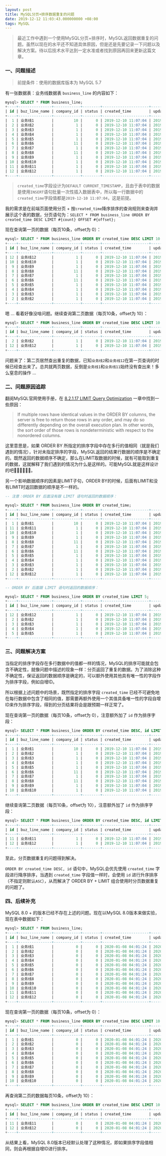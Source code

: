 ```yaml
---
layout: post
title: MySQL分页+排序数据重复的问题
date: 2019-12-12 11:03:43.000000000 +08:00
tags: MySQL
---
```


>最近工作中遇到一个使用MySQL分页+排序时，MySQL返回数据重复的问题。虽然以现在的水平还不知道具体原因，但是还是先要记录一下问题以及解决方案。待以后技术水平达到一定水准或者找到原因再回来更新这篇文章。

### 一、问题描述

>前提条件：使用的数据库版本为 MySQL 5.7

有一张数据表：业务线数据表 `business_line` 的内容如下：

```sql
mysql> SELECT * FROM business_line;
+----+---------------+------------+--------+---------------------+---------------------+
| id | buz_line_name | company_id | status | created_time        | updated_time        |
+----+---------------+------------+--------+---------------------+---------------------+
|  1 | 业务线1        |         10 |      0 | 2019-12-10 11:07:04 | 2019-12-12 10:47:04 |
|  2 | 业务线2        |          1 |      0 | 2019-12-10 11:07:04 | 2019-12-12 11:41:21 |
|  3 | 业务线3        |          1 |      0 | 2019-12-10 11:07:04 | 2019-12-12 11:41:22 |
|  4 | 业务线4        |          1 |      0 | 2019-12-10 11:07:04 | 2019-12-12 11:41:23 |
|  5 | 业务线5        |          1 |      0 | 2019-12-10 11:07:04 | 2019-12-12 11:41:24 |
|  6 | 业务线6        |         11 |      0 | 2019-12-10 11:07:04 | 2019-12-12 11:41:25 |
|  7 | 业务线7        |          1 |      0 | 2019-12-10 11:07:04 | 2019-12-12 11:41:26 |
|  8 | 业务线8        |         11 |      0 | 2019-12-10 11:07:04 | 2019-12-12 11:41:27 |
|  9 | 业务线9        |          1 |      0 | 2019-12-10 11:07:04 | 2019-12-12 11:41:28 |
| 10 | 业务线10       |          1 |      0 | 2019-12-10 11:07:04 | 2019-12-12 11:41:30 |
| 11 | 业务线11       |          1 |      0 | 2019-12-10 11:07:04 | 2019-12-12 11:41:34 |
| 12 | 业务线12       |          1 |      0 | 2019-12-10 11:07:04 | 2019-12-12 11:41:37 |
+----+---------------+------------+--------+---------------------+---------------------+
```

>`created_time`字段设计为`DEFAULT CURRENT_TIMESTAMP`，且由于表中的数据是使用`INSERT`语句批量一次性插入数据表中，所以每一行数据中的`created_time`字段值都是`2019-12-10 11:07:04`，这是前提。

我的需求是在前端页面使用分页 + 按`created_time`降序排序的查询规则来查询并展示这个表的数据，分页语句为：`SELECT * FROM business_line ORDER BY created_time DESC LIMIT #{count} OFFSET #{offset};`

现在查询第一页的数据（每页10条，offset为 0）：

```sql
mysql> SELECT * FROM business_line ORDER BY created_time DESC LIMIT 10 OFFSET 0;
+----+---------------+------------+--------+---------------------+---------------------+
| id | buz_line_name | company_id | status | created_time        | updated_time        |
+----+---------------+------------+--------+---------------------+---------------------+
| 12 | 业务线12       |          1 |      0 | 2019-12-10 11:07:04 | 2019-12-12 11:41:37 |
| 10 | 业务线10       |          1 |      0 | 2019-12-10 11:07:04 | 2019-12-12 11:41:30 |
|  9 | 业务线9        |          1 |      0 | 2019-12-10 11:07:04 | 2019-12-12 11:41:28 |
|  8 | 业务线8        |         11 |      0 | 2019-12-10 11:07:04 | 2019-12-12 11:41:27 |
|  7 | 业务线7        |          1 |      0 | 2019-12-10 11:07:04 | 2019-12-12 11:41:26 |
|  6 | 业务线6        |         11 |      0 | 2019-12-10 11:07:04 | 2019-12-12 11:41:25 |
|  5 | 业务线5        |          1 |      0 | 2019-12-10 11:07:04 | 2019-12-12 11:41:24 |
|  4 | 业务线4        |          1 |      0 | 2019-12-10 11:07:04 | 2019-12-12 11:41:23 |
|  3 | 业务线3        |          1 |      0 | 2019-12-10 11:07:04 | 2019-12-12 11:41:22 |
|  2 | 业务线2        |          1 |      0 | 2019-12-10 11:07:04 | 2019-12-12 11:41:21 |
+----+---------------+------------+--------+---------------------+---------------------+
```

嗯 ... 看着好像没啥问题。继续查询第二页数据（每页10条，offset为 10）：

````sql
mysql> SELECT * FROM business_line ORDER BY created_time DESC LIMIT 10 OFFSET 10;
+----+---------------+------------+--------+---------------------+---------------------+
| id | buz_line_name | company_id | status | created_time        | updated_time        |
+----+---------------+------------+--------+---------------------+---------------------+
|  2 | 业务线2        |          1 |      0 | 2019-12-10 11:07:04 | 2019-12-12 11:41:21 |
| 12 | 业务线12       |          1 |      0 | 2019-12-10 11:07:04 | 2019-12-12 11:41:37 |
+----+---------------+------------+--------+---------------------+---------------------+
````

问题来了：第二页居然查出重复的数据，已知`业务线2`和`业务线12`在第一页查询的时候已经查出来了。总共就两页数据，反倒是`业务线1`和`业务线11`始终没有查出来！多么窒息的操作 ...

### 二、问题原因追踪

翻阅MySQL官网使用手册，在 [8.2.1.17 LIMIT Query Optimization](https://dev.mysql.com/doc/refman/5.7/en/limit-optimization.html) 一章中找到一些原因：

>If multiple rows have identical values in the ORDER BY columns, the server is free to return those rows in any order, and may do so differently depending on the overall execution plan. In other words, the sort order of those rows is nondeterministic with respect to the nonordered columns.

这里意思是，如果 ORDER BY 所指定的排序字段中存在多行的值相同（就是我们遇到的情况），针对未指定排序的字段，MySQL返回的结果行数据的顺序是不确定的。既然返回的数据顺序不确定，那么在LIMIT取数据的时候，就有可能取到重复的数据，这就解释了我们遇到的情况为什么是这样的。可能MySQL就是这样设计的吧🤷‍♂️🤷‍♂️🤷‍♂️。

另一个影响数据顺序的因素是LIMIT子句，ORDER BY的时候，后面有LIMIT和没有LIMIT时返回数据的顺序是不一样的。

```sql
-- 注意：ORDER BY 后面没有跟 LIMIT 语句时返回的数据顺序：

mysql> SELECT * FROM business_line ORDER BY created_time;
+----+---------------+------------+--------+---------------------+---------------------+
| id | buz_line_name | company_id | status | created_time        | updated_time        |
+----+---------------+------------+--------+---------------------+---------------------+
|  1 | 业务线1        |         10 |      0 | 2019-12-10 11:07:04 | 2019-12-12 10:47:04 |
| 11 | 业务线11       |          1 |      0 | 2019-12-10 11:07:04 | 2019-12-12 11:41:34 |
| 10 | 业务线10       |          1 |      0 | 2019-12-10 11:07:04 | 2019-12-12 11:41:30 |
|  9 | 业务线9        |          1 |      0 | 2019-12-10 11:07:04 | 2019-12-12 11:41:28 |
|  8 | 业务线8        |         11 |      0 | 2019-12-10 11:07:04 | 2019-12-12 11:41:27 |
|  7 | 业务线7        |          1 |      0 | 2019-12-10 11:07:04 | 2019-12-12 11:41:26 |
|  6 | 业务线6        |         11 |      0 | 2019-12-10 11:07:04 | 2019-12-12 11:41:25 |
|  5 | 业务线5        |          1 |      0 | 2019-12-10 11:07:04 | 2019-12-12 11:41:24 |
|  4 | 业务线4        |          1 |      0 | 2019-12-10 11:07:04 | 2019-12-12 11:41:23 |
|  3 | 业务线3        |          1 |      0 | 2019-12-10 11:07:04 | 2019-12-12 11:41:22 |
|  2 | 业务线2        |          1 |      0 | 2019-12-10 11:07:04 | 2019-12-12 11:41:21 |
| 12 | 业务线12       |          1 |      0 | 2019-12-10 11:07:04 | 2019-12-12 11:41:37 |
+----+---------------+------------+--------+---------------------+---------------------+

-- ORDER BY 后面跟 LIMIT 语句时返回的数据顺序：

mysql> SELECT * FROM business_line ORDER BY created_time LIMIT 5;
+----+---------------+------------+--------+---------------------+---------------------+
| id | buz_line_name | company_id | status | created_time        | updated_time        |
+----+---------------+------------+--------+---------------------+---------------------+
| 12 | 业务线12       |          1 |      0 | 2019-12-10 11:07:04 | 2019-12-12 11:41:37 |
|  2 | 业务线2        |          1 |      0 | 2019-12-10 11:07:04 | 2019-12-12 11:41:21 |
|  3 | 业务线3        |          1 |      0 | 2019-12-10 11:07:04 | 2019-12-12 11:41:22 |
|  4 | 业务线4        |          1 |      0 | 2019-12-10 11:07:04 | 2019-12-12 11:41:23 |
|  5 | 业务线5        |          1 |      0 | 2019-12-10 11:07:04 | 2019-12-12 11:41:24 |
+----+---------------+------------+--------+---------------------+---------------------+
```

### 三、问题解决方案

当指定的排序字段存在多行数据中的值都一样的情况，MySQL的排序可能就会包含不确定性，就像问题中描述的现象一样：分页返回了重复的数据。为了消除这种不确定性，保证返回的数据顺序是确定的，可以额外使用其他具有唯一性的字段作为排序字段，例如自增ID。

所以根据上述问题中的场景，既然指定的排序字段 `created_time` 已经不可避免地在每行数据中包含了相同的值，那需要再额外使用一个其值具备唯一性的字段自增ID来作为排序字段，得到的分页结果将会是跟预期一样正常了。

现在查询第一页的数据（每页10条，offset为 0），注意额外加了 `id` 作为排序字段：

```sql
mysql> SELECT * FROM business_line ORDER BY created_time DESC, id LIMIT 10 OFFSET 0;
+----+---------------+------------+--------+---------------------+---------------------+
| id | buz_line_name | company_id | status | created_time        | updated_time        |
+----+---------------+------------+--------+---------------------+---------------------+
|  1 | 业务线1        |         10 |      0 | 2019-12-10 11:07:04 | 2019-12-12 10:47:04 |
|  2 | 业务线2        |          1 |      0 | 2019-12-10 11:07:04 | 2019-12-12 11:41:21 |
|  3 | 业务线3        |          1 |      0 | 2019-12-10 11:07:04 | 2019-12-12 11:41:22 |
|  4 | 业务线4        |          1 |      0 | 2019-12-10 11:07:04 | 2019-12-12 11:41:23 |
|  5 | 业务线5        |          1 |      0 | 2019-12-10 11:07:04 | 2019-12-12 11:41:24 |
|  6 | 业务线6        |         11 |      0 | 2019-12-10 11:07:04 | 2019-12-12 11:41:25 |
|  7 | 业务线7        |          1 |      0 | 2019-12-10 11:07:04 | 2019-12-12 11:41:26 |
|  8 | 业务线8        |         11 |      0 | 2019-12-10 11:07:04 | 2019-12-12 11:41:27 |
|  9 | 业务线9        |          1 |      0 | 2019-12-10 11:07:04 | 2019-12-12 11:41:28 |
| 10 | 业务线10       |          1 |      0 | 2019-12-10 11:07:04 | 2019-12-12 11:41:30 |
+----+---------------+------------+--------+---------------------+---------------------+
```

继续查询第二页数据（每页10条，offset为 10），注意额外加了 `id` 作为排序字段：

```sql
mysql> SELECT * FROM business_line ORDER BY created_time DESC, id LIMIT 10 OFFSET 10;
+----+---------------+------------+--------+---------------------+---------------------+
| id | buz_line_name | company_id | status | created_time        | updated_time        |
+----+---------------+------------+--------+---------------------+---------------------+
| 11 | 业务线11       |          1 |      0 | 2019-12-10 11:07:04 | 2019-12-12 11:41:34 |
| 12 | 业务线12       |          1 |      0 | 2019-12-10 11:07:04 | 2019-12-12 11:41:37 |
+----+---------------+------------+--------+---------------------+---------------------+
```

至此，分页数据重复的问题得到解决。

`ORDER BY created_time DESC, id` 语句中，MySQL会优先使用 `created_time` 字段进行降序排序，当遇到 `created_time` 字段值一样时，会使用 `id` 进行升序排序（不指定则默认`ASC`），从而解决了 ORDER BY + LIMIT 组合使用时分页数据重复的问题了。

### 四、后续补充

MySQL 8.0 + 的版本已经不存在上述的问题。现在以MySQL 8.0版本来做实验，现在表中数据如下：

```sql
mysql> SELECT * FROM business_line;
+----+---------------+------------+--------+---------------------+---------------------+
| id | buz_line_name | company_id | status | created_time        | updated_time        |
+----+---------------+------------+--------+---------------------+---------------------+
|  1 | 业务线1        |          0 |      0 | 2020-01-08 04:01:24 | 2020-01-08 04:01:24 |
|  2 | 业务线2        |          0 |      0 | 2020-01-08 04:01:24 | 2020-01-08 04:01:24 |
|  3 | 业务线3        |          0 |      0 | 2020-01-08 04:01:24 | 2020-01-08 04:01:24 |
|  4 | 业务线4        |          0 |      0 | 2020-01-08 04:01:24 | 2020-01-08 04:01:24 |
|  5 | 业务线5        |          0 |      0 | 2020-01-08 04:01:24 | 2020-01-08 04:01:24 |
|  6 | 业务线6        |          0 |      0 | 2020-01-08 04:01:24 | 2020-01-08 04:01:24 |
|  7 | 业务线7        |          0 |      0 | 2020-01-08 04:01:24 | 2020-01-08 04:01:24 |
|  8 | 业务线8        |          0 |      0 | 2020-01-08 04:01:24 | 2020-01-08 04:01:24 |
|  9 | 业务线9        |          0 |      0 | 2020-01-08 04:01:24 | 2020-01-08 04:01:24 |
| 10 | 业务线10       |          0 |      0 | 2020-01-08 04:01:24 | 2020-01-08 04:01:24 |
| 11 | 业务线11       |          0 |      0 | 2020-01-08 04:01:24 | 2020-01-08 04:01:24 |
| 12 | 业务线12       |          0 |      0 | 2020-01-08 04:01:24 | 2020-01-08 04:01:24 |
+----+---------------+------------+--------+---------------------+---------------------+
```

现在查询第一页的数据（每页10条，offset为 0）：

```sql
mysql> SELECT * FROM business_line ORDER BY created_time DESC LIMIT 10 OFFSET 0;
+----+---------------+------------+--------+---------------------+---------------------+
| id | buz_line_name | company_id | status | created_time        | updated_time        |
+----+---------------+------------+--------+---------------------+---------------------+
|  1 | 业务线1        |          0 |      0 | 2020-01-08 04:01:24 | 2020-01-08 04:01:24 |
|  2 | 业务线2        |          0 |      0 | 2020-01-08 04:01:24 | 2020-01-08 04:01:24 |
|  3 | 业务线3        |          0 |      0 | 2020-01-08 04:01:24 | 2020-01-08 04:01:24 |
|  4 | 业务线4        |          0 |      0 | 2020-01-08 04:01:24 | 2020-01-08 04:01:24 |
|  5 | 业务线5        |          0 |      0 | 2020-01-08 04:01:24 | 2020-01-08 04:01:24 |
|  6 | 业务线6        |          0 |      0 | 2020-01-08 04:01:24 | 2020-01-08 04:01:24 |
|  7 | 业务线7        |          0 |      0 | 2020-01-08 04:01:24 | 2020-01-08 04:01:24 |
|  8 | 业务线8        |          0 |      0 | 2020-01-08 04:01:24 | 2020-01-08 04:01:24 |
|  9 | 业务线9        |          0 |      0 | 2020-01-08 04:01:24 | 2020-01-08 04:01:24 |
| 10 | 业务线10       |          0 |      0 | 2020-01-08 04:01:24 | 2020-01-08 04:01:24 |
+----+---------------+------------+--------+---------------------+---------------------+
```

再查询第二页的数据每页10条，offset为 10）：
```sql
mysql> SELECT * FROM business_line ORDER BY created_time DESC LIMIT 10 OFFSET 10;
+----+---------------+------------+--------+---------------------+---------------------+
| id | buz_line_name | company_id | status | created_time        | updated_time        |
+----+---------------+------------+--------+---------------------+---------------------+
| 11 | 业务线11       |          0 |      0 | 2020-01-08 04:01:24 | 2020-01-08 04:01:24 |
| 12 | 业务线12       |          0 |      0 | 2020-01-08 04:01:24 | 2020-01-08 04:01:24 |
+----+---------------+------------+--------+---------------------+---------------------+
```

从结果上看，MySQL 8.0版本已经默认处理了这种情况，即如果排序字段值相同，则会再根据自增ID进行排序。

